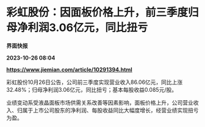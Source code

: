 # 彩虹股份：因面板价格上升，前三季度归母净利润3.06亿元，同比扭亏
**界面快报**

**2023-10-26 08:04**

**https://www.jiemian.com/article/10291394.html**

彩虹股份10月26日公告，公司前三季度实现营业收入86.06亿元，同比上涨32.48%；归母净利润3.06亿元，同比扭亏；基本每股收益0.085元/股。

业绩变动系受液晶面板市场供需关系改善等因素影响，面板价格上升，公司营业收入、归属于上市公司股东的净利润、每股收益同比大幅度增长，经营业绩实现扭亏为盈。